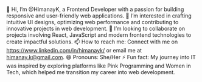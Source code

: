 👋 Hi, I’m @HimanayK, a Frontend Developer with a passion for building responsive and user-friendly web applications.
👀 I’m interested in crafting intuitive UI designs, optimizing web performance and contributing to innovative projects in web development.
💞️ I’m looking to collaborate on projects involving React, JavaScript and modern frontend technologies to create impactful solutions.
📫 How to reach me: Connect with me on https://www.linkedin.com/in/himanayk/ or email me at himanay.k@gmail.com.
😄 Pronouns: She/Her
⚡ Fun fact: My journey into IT was inspired by exploring platforms like Pink Programming and Women in Tech, which helped me transition my career into web development.

<!---
HimanayK/HimanayK is a ✨ special ✨ repository because its `README.md` (this file) appears on your GitHub profile.
You can click the Preview link to take a look at your changes.
--->
